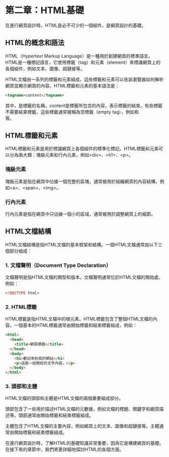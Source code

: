 # 第二章：HTML基礎
在進行網頁設計時，HTML是必不可少的一個組件，是網頁設計的基礎。

## HTML的概念和語法
HTML（Hypertext Markup Language）是一種用於創建網頁的標準語言。HTML是一種標記語言，它使用標籤（tag）和元素（element）來標識網頁上的各個組件，例如文本、圖像、超鏈接等。

HTML文檔由一系列的標籤和元素組成，這些標籤和元素可以告訴瀏覽器如何解析網頁並顯示網頁的內容。HTML標籤和元素的基本語法是：
```html
<tagname>content</tagname>
```

其中，<tagname>是標籤的名稱，content是標籤所包含的內容，</tagname>表示標籤的結束。有些標籤不需要結束標籤，這些標籤通常被稱為空標籤（empty tag），例如<img>和<br>等。

## HTML標籤和元素
HTML標籤和元素是用於標識網頁上各個組件的標準化標記。HTML標籤和元素可以分為兩大類：塊級元素和行內元素，例如&lt;div&gt;、&lt;h1&gt;、&lt;p&gt;。

### 塊級元素

塊級元素是指在網頁中佔據一個完整的區塊，通常被用於組織網頁的內容結構，例如&lt;a&gt;、&lt;span&gt;、&lt;img&gt;。

### 行內元素

行內元素是指在網頁中只佔據一個小的區域，通常被用於調整網頁上的細節。

## HTML文檔結構
HTML文檔結構是指HTML文檔的基本框架和結構。一個HTML文檔通常由以下三個部分組成：

### 1. 文檔聲明（Document Type Declaration）
文檔聲明是指HTML文檔的類型和版本。文檔聲明通常位於HTML文檔的開始處，例如：
```html
<!DOCTYPE html>
```

### 2. HTML標籤
HTML標籤是指HTML文檔中的根元素。HTML標籤包含了整個HTML文檔的內容。一個基本的HTML標籤通常由<html>開始標籤和</html>結束標籤組成，例如：
```html
<html>
  <head>
    <title>網頁標題</title>
  </head>
  <body>
    <h1>歡迎來到我的網站</h1>
    <p>這是一段簡短的文字內容。</p>
  </body>
</html>
```

### 3. 頭部和主體
HTML文檔的頭部和主體是HTML文檔的兩個重要組成部分。

頭部包含了一些用於描述HTML文檔的元數據，例如文檔的標題、關鍵字和網頁描述等。頭部通常由<head>開始標籤和</head>結束標籤組成。

主體包含了HTML文檔的主要內容，例如網頁上的文本、圖像和超鏈接等。主體通常由<body>開始標籤和</body>結束標籤組成。

在進行網頁設計時，了解HTML的基礎知識非常重要，因為它是構建網頁的基礎。在接下來的章節中，我們將更詳細地探討HTML的各個方面。
